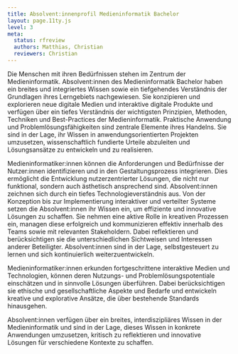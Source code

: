 ```yaml
---
title: Absolvent:innenprofil Medieninformatik Bachelor
layout: page.11ty.js
level: 3
meta:
  status: rfreview
  authors: Matthias, Christian
  reviewers: Christian
---
```


Die Menschen mit ihren Bedürfnissen stehen im Zentrum der Medieninformatik. Absolvent:innen des Medieninformatik Bachelor haben ein breites und integriertes Wissen sowie ein tiefgehendes Verständnis der Grundlagen ihres Lerngebiets nachgewiesen. Sie konzipieren und explorieren neue digitale Medien und interaktive digitale Produkte und verfügen über ein tiefes Verständnis der wichtigsten Prinzipien, Methoden, Techniken und Best-Practices der Medieninformatik. Praktische Anwendung und Problemlösungsfähigkeiten sind zentrale Elemente ihres Handelns. Sie sind in der Lage, ihr Wissen in anwendungsorientierten Projekten umzusetzen, wissenschaftlich fundierte Urteile abzuleiten und Lösungsansätze zu entwickeln und zu realisieren.

Medieninformatiker:innen können die Anforderungen und Bedürfnisse der Nutzer:innen  identifizieren und in den Gestaltungsprozess integrieren. Dies ermöglicht die Entwicklung nutzerzentrierter Lösungen, die nicht nur funktional, sondern auch ästhetisch ansprechend sind. Absolvent:innen zeichnen sich durch ein tiefes Technologieverständnis aus. Von der Konzeption bis zur Implementierung interaktiver und verteilter Systeme setzen die Absolvent:innen ihr Wissen ein, um effiziente und innovative Lösungen zu schaffen. Sie nehmen eine aktive Rolle in kreativen Prozessen ein, managen diese erfolgreich und kommunizieren effektiv innerhalb des Teams sowie mit relevanten Stakeholdern. Dabei reflektieren und berücksichtigen sie die unterschiedlichen Sichtweisen und Interessen anderer Beteiligter. Absolvent:innen sind in der Lage, selbstgesteuert zu lernen und sich kontinuierlich weiterzuentwickeln.

Medieninformatiker:innen erkunden fortgeschrittene interaktive Medien und Technologien, können deren Nutzungs- und Problemlösungspotentiale einschätzen und in sinnvolle Lösungen überführen. Dabei berücksichtigen sie ethische und gesellschaftliche Aspekte und Bedarfe und entwickeln kreative und explorative Ansätze, die über bestehende Standards hinausgehen.

Absolvent:innen verfügen über ein breites, interdiszipliäres Wissen in der Medieninformatik und sind in der Lage, dieses Wissen in konkrete Anwendungen umzusetzen, kritisch zu reflektieren und innovative Lösungen für verschiedene Kontexte zu schaffen.


<!--
Bachelor-Absolvent\:innen haben ein breites und integriertes Wissen und Verstehen der wissenschaftlichen Grundlagen ihres Lerngebiets nachgewiesen. Sie verfügen über ein kritisches Verständnis der wichtigsten Theorien, Prinzipien und Methoden der Medieninformatik und sind in der Lage, ihr Wissen auch über die Disziplin hinaus zu vertiefen. Ihr Wissen und Verstehen entspricht dem State of the Art, sollte aber zugleich einige vertiefte Wissensbestände auf dem aktuellen Stand der Forschung in ihrem Lerngebiet einschließen.

Absolvent\:innen des Medieninformatik Bachelor können Wissen und Verstehen praktisch anwenden und Problemlösungen der Medieninformatik erarbeiten oder weiterentwickeln. Sie sammeln, bewerten und interpretieren relevante Informationen, leiten daraus wissenschaftlich fundierte Urteile ab und entwickeln und realisieren Lösungsansätze. Dazu führen sie anwendungsorientierte Projekte durch und tragen im Team zur Lösung komplexer Aufgaben bei. Selbstständig gestalten sie weiterführende Lernprozesse.

Zur Innovation leiten Bachelor-Absolvent\:innen Forschungsfragen ab, erklären und begründen deren Operationalisierung, wenden Forschungsmethoden an, legen Forschungsergebnisse dar und erläutern sie.

Bachelor-Absolvent\:innen formulieren innerhalb ihres Handelns fachliche und sachbezogene Problemlösungen und können diese im Diskurs mit Fachvertreter\:innen sowie Fachfremden mit theoretisch und methodisch fundierter Argumentation begründen. Sie kommunizieren und kooperieren mit jenen, um Aufgabenstellungen verantwortungsvoll zu lösen. Dabei reflektieren und berücksichtigen sie die unterschiedlichen Sichtweisen und Interessen anderer Beteiligter.

Absolvent\:innen entwickeln ein berufliches Selbstbild, das sich an Zielen und Standards professionellen Handelns in vorwiegend nicht-wissenschaftlichen Berufsfeldern orientiert. Sie begründen das eigene berufliche Handeln mit theoretischem und methodischem Wissen. Dabei können sie die eigenen Fähigkeiten einschätzen, reflektieren autonom sachbezogene Gestaltungs- und Entscheidungsfreiheiten und nutzen diese unter Anleitung. Sie erkennen situationsadäquat Rahmenbedingungen beruflichen Handelns und begründen ihre Entscheidungen verantwortungsethisch und reflektieren ihr berufliches Handeln kritisch in Bezug auf gesellschaftliche Erwartungen und Folgen.


---

Die Menschen mit ihren Bedürfnissen stehen im Zentrum der Medieninformatik. Absolvent:innen unserer Medieninformatik-Studiengänge haben ein breites und integriertes Wissen sowie ein tiefgehendes Verständnis der wissenschaftlichen Grundlagen ihres Lerngebiets nachgewiesen. Sie konzipieren und explorieren nicht nur neue digitale Medien und interaktive digitale Produkte, sondern verfügen auch über ein kritisches Verständnis der wichtigsten Theorien, Prinzipien und Methoden der Medieninformatik.

Ihr Wissen und Verstehen entspricht dem State of the Art, schließt jedoch auch vertiefte Wissensbestände auf dem aktuellen Stand der Forschung in ihrem Lerngebiet ein. Praktische Anwendung und Problemlösungsfähigkeiten sind zentrale Elemente ihres Handelns. Sie sind in der Lage, ihr Wissen in anwendungsorientierten Projekten umzusetzen, wissenschaftlich fundierte Urteile abzuleiten und Lösungsansätze zu entwickeln und zu realisieren.

Die Absolvent:innen gestalten nicht nur selbstständig weiterführende Lernprozesse, sondern leiten auch Forschungsfragen zur Innovation ab. Sie erklären und begründen die Operationalisierung von Forschungsfragen, wenden wirksame Forschungsmethoden an und können Forschungsergebnisse klar darlegen und erläutern.

Im Diskurs mit Fachvertreter:innen und Fachfremden können sie fachliche und sachbezogene Problemlösungen formulieren und diese mit theoretisch und methodisch fundierter Argumentation begründen. Die Kommunikation und Kooperation mit verschiedenen Interessengruppen zur verantwortungsvollen Lösung von Aufgabenstellungen sind dabei essentiell. Dabei reflektieren und berücksichtigen sie die unterschiedlichen Sichtweisen und Interessen anderer Beteiligter.

Die Absolvent:innen entwickeln nicht nur ein berufliches Selbstbild, das sich an Zielen und Standards professionellen Handelns in vorwiegend nicht-wissenschaftlichen Berufsfeldern orientiert, sondern begründen auch ihr berufliches Handeln mit theoretischem und methodischem Wissen. Sie können ihre eigenen Fähigkeiten einschätzen, reflektieren autonom sachbezogene Gestaltungs- und Entscheidungsfreiheiten und nutzen diese unter Anleitung. Dabei erkennen sie situationsadäquate Rahmenbedingungen beruflichen Handelns, begründen ihre Entscheidungen verantwortungsethisch und reflektieren ihr berufliches Handeln kritisch in Bezug auf gesellschaftliche Erwartungen und Folgen.

Dieses kombinierte Profil stellt sicher, dass die Absolvent:innen nicht nur technische Kompetenzen in der Medieninformatik besitzen, sondern auch über die notwendigen soft skills und das Verständnis für gesellschaftliche Kontexte verfügen, um in unterschiedlichen beruflichen Umgebungen erfolgreich zu agieren.


-->

